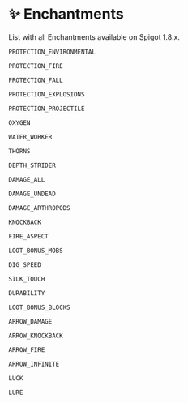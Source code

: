 # ✨ Enchantments
List with all Enchantments available on Spigot 1.8.x.

`PROTECTION_ENVIRONMENTAL`

`PROTECTION_FIRE`

`PROTECTION_FALL`

`PROTECTION_EXPLOSIONS`

`PROTECTION_PROJECTILE`

`OXYGEN`

`WATER_WORKER`

`THORNS`

`DEPTH_STRIDER`

`DAMAGE_ALL`

`DAMAGE_UNDEAD`

`DAMAGE_ARTHROPODS`

`KNOCKBACK`

`FIRE_ASPECT`

`LOOT_BONUS_MOBS`

`DIG_SPEED`

`SILK_TOUCH`

`DURABILITY`

`LOOT_BONUS_BLOCKS`

`ARROW_DAMAGE`

`ARROW_KNOCKBACK`

`ARROW_FIRE`

`ARROW_INFINITE`

`LUCK`

`LURE`
